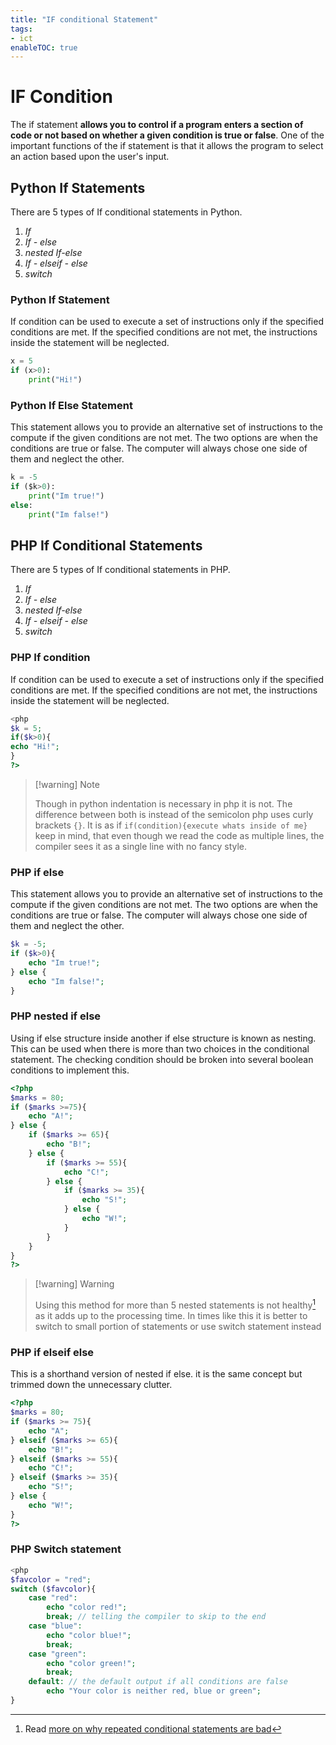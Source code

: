 ```yaml
---
title: "IF conditional Statement"
tags:
- ict
enableTOC: true
---
```


# IF Condition

The if statement **allows you to control if a program enters a section of code or not based on whether a given condition is true or false**. One of the important functions of the if statement is that it allows the program to select an action based upon the user's input.

## Python If Statements
There are 5 types of If conditional statements in Python.
1. *If*
2. *If - else*
3. *nested If-else*
4. *If - elseif - else*
5. *switch*

### Python If Statement
If condition can be used to execute a set of instructions only if the specified conditions are met. If the specified conditions are not met, the instructions inside the statement will be neglected.

```python {tytle="Python"}
x = 5
if (x>0):
	print("Hi!")
```

### Python If Else Statement

This statement allows you to provide an alternative set of instructions to the compute if the given conditions are not met. The two options are when the conditions are true or false.
The computer will always chose one side of them and neglect the other.

```python {title="Python"}
k = -5
if ($k>0):
	print("Im true!")
else:
	print("Im false!")
```


## PHP If Conditional Statements
There are 5 types of If conditional statements in PHP.
1. *If*
2. *If - else*
3. *nested If-else*
4. *If - elseif - else*
5. *switch*

### PHP If condition
If condition can be used to execute a set of instructions only if the specified conditions are met. If the specified conditions are not met, the instructions inside the statement will be neglected.

```php {title="PHP"}
<php
$k = 5;
if($k>0){
echo "Hi!";
}
?>
```

>[!warning] Note
>
>Though in python indentation is necessary in php it is not. The difference between both is instead of the semicolon php uses curly brackets `{}`. It is as if `if(condition){execute whats inside of me}` keep in mind, that even though we read the code as multiple lines, the compiler sees it as a single line with no fancy style.

### PHP if else

This statement allows you to provide an alternative set of instructions to the compute if the given conditions are not met. The two options are when the conditions are true or false.
The computer will always chose one side of them and neglect the other.

```php {title="PHP"}
$k = -5;
if ($k>0){
	echo "Im true!";
} else {
	echo "Im false!";
}
```

### PHP nested if else
Using if else structure inside another if else structure is known as nesting.
This can be used when there is more than two choices in the conditional statement.
The checking condition should be broken into several boolean conditions to implement this.

```php {title="PHP"}
<?php
$marks = 80;
if ($marks >=75){
	echo "A!";
} else {
	if ($marks >= 65){
		echo "B!";
	} else {
		if ($marks >= 55){
			echo "C!";
		} else {
			if ($marks >= 35){
				echo "S!";
			} else {
				echo "W!";
			}
		} 
	}
}
?>
```

>[!warning] Warning
>
>Using this method for more than 5 nested statements is not healthy[^1] as it adds up to the processing time. In times like this it is better to switch to small portion of statements or use switch statement instead



### PHP if elseif else

This is a shorthand version of nested if else. it is the same concept but trimmed down the 
unnecessary clutter.

```php {title="PHP"}
<?php
$marks = 80;
if ($marks >= 75){
	echo "A";
} elseif ($marks >= 65){
	echo "B!";
} elseif ($marks >= 55){
	echo "C!";
} elseif ($marks >= 35){
	echo "S!";
} else {
	echo "W!";
}
?>
```

### PHP Switch statement

```php {title="PHP"}
<php
$favcolor = "red";
switch ($favcolor){
	case "red":
		echo "color red!";
		break; // telling the compiler to skip to the end
	case "blue":
		echo "color blue!";
		break;
	case "green":
		echo "color green!";
		break;
	default: // the default output if all conditions are false
		echo "Your color is neither red, blue or green";
}
```

[^1]: Read [more on why repeated conditional statements are bad](https://wpshout.com/unconditionally-refactoring-nested-statements-cleaner-code/#gref)
